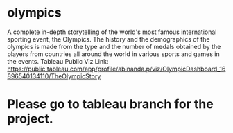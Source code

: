 # olympics
A complete in-depth storytelling of the world's most famous international sporting event, the Olympics. The history and the demographics of the olympics is made from the type and the number of medals obtained by the players from countries all around the world in various sports and games in the events.
Tableau Public Viz Link:   https://public.tableau.com/app/profile/abinanda.p/viz/OlympicDashboard_16896540134110/TheOlympicStory
# Please go to tableau branch for the project.
